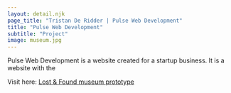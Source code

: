 ```yaml
---
layout: detail.njk
page_title: "Tristan De Ridder | Pulse Web Development"
title: "Pulse Web Development"
subtitle: "Project"
image: museum.jpg
---
```


Pulse Web Development is a website created for a startup business. It is a website with the 

Visit here: [Lost & Found museum prototype](https://www.figma.com/proto/ABpr3ANqPupL7sMBq8rD2k/Lost%26FoundMuseum?page-id=1%3A11&type=design&node-id=39-18&viewport=430%2C86%2C0.1&t=Luj0Yzmx1u2NmDQu-1&scaling=min-zoom&mode=design)
